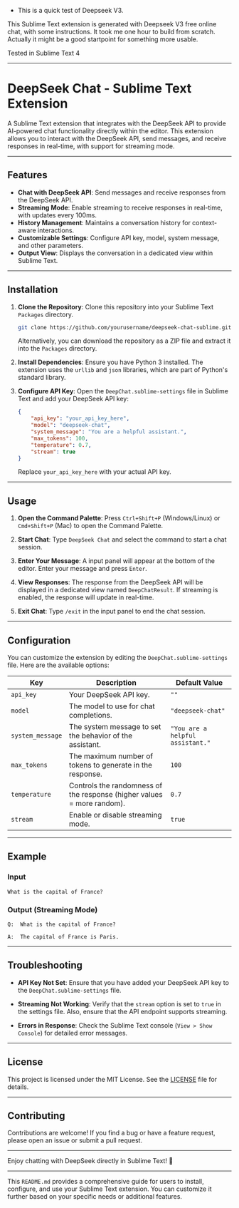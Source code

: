 * This is a quick test of Deepseek V3. 

This Sublime Text extension is generated with Deepseek V3 free online chat, with some instructions.
It took me one hour to build from scratch. Actually it might be a good startpoint for something more usable.

Tested in Sublime Text 4

---

# DeepSeek Chat - Sublime Text Extension

A Sublime Text extension that integrates with the DeepSeek API to provide AI-powered chat functionality directly within the editor. This extension allows you to interact with the DeepSeek API, send messages, and receive responses in real-time, with support for streaming mode.

---

## Features

- **Chat with DeepSeek API**: Send messages and receive responses from the DeepSeek API.
- **Streaming Mode**: Enable streaming to receive responses in real-time, with updates every 100ms.
- **History Management**: Maintains a conversation history for context-aware interactions.
- **Customizable Settings**: Configure API key, model, system message, and other parameters.
- **Output View**: Displays the conversation in a dedicated view within Sublime Text.

---

## Installation

1. **Clone the Repository**:
   Clone this repository into your Sublime Text `Packages` directory.

   ```bash
   git clone https://github.com/yourusername/deepseek-chat-sublime.git
   ```

   Alternatively, you can download the repository as a ZIP file and extract it into the `Packages` directory.

2. **Install Dependencies**:
   Ensure you have Python 3 installed. The extension uses the `urllib` and `json` libraries, which are part of Python's standard library.

3. **Configure API Key**:
   Open the `DeepChat.sublime-settings` file in Sublime Text and add your DeepSeek API key:

   ```json
   {
       "api_key": "your_api_key_here",
       "model": "deepseek-chat",
       "system_message": "You are a helpful assistant.",
       "max_tokens": 100,
       "temperature": 0.7,
       "stream": true
   }
   ```

   Replace `your_api_key_here` with your actual API key.

---

## Usage

1. **Open the Command Palette**:
   Press `Ctrl+Shift+P` (Windows/Linux) or `Cmd+Shift+P` (Mac) to open the Command Palette.

2. **Start Chat**:
   Type `DeepSeek Chat` and select the command to start a chat session.

3. **Enter Your Message**:
   A input panel will appear at the bottom of the editor. Enter your message and press `Enter`.

4. **View Responses**:
   The response from the DeepSeek API will be displayed in a dedicated view named `DeepChatResult`. If streaming is enabled, the response will update in real-time.

5. **Exit Chat**:
   Type `/exit` in the input panel to end the chat session.

---

## Configuration

You can customize the extension by editing the `DeepChat.sublime-settings` file. Here are the available options:

| Key             | Description                                                                 | Default Value               |
|-----------------|-----------------------------------------------------------------------------|-----------------------------|
| `api_key`       | Your DeepSeek API key.                                                      | `""`                        |
| `model`         | The model to use for chat completions.                                      | `"deepseek-chat"`           |
| `system_message`| The system message to set the behavior of the assistant.                    | `"You are a helpful assistant."` |
| `max_tokens`    | The maximum number of tokens to generate in the response.                   | `100`                       |
| `temperature`   | Controls the randomness of the response (higher values = more random).      | `0.7`                       |
| `stream`        | Enable or disable streaming mode.                                           | `true`                      |

---

## Example

### Input
```plaintext
What is the capital of France?
```

### Output (Streaming Mode)
```plaintext
Q:  What is the capital of France?

A:  The capital of France is Paris.
```

---

## Troubleshooting

- **API Key Not Set**:
  Ensure that you have added your DeepSeek API key to the `DeepChat.sublime-settings` file.

- **Streaming Not Working**:
  Verify that the `stream` option is set to `true` in the settings file. Also, ensure that the API endpoint supports streaming.

- **Errors in Response**:
  Check the Sublime Text console (`View > Show Console`) for detailed error messages.

---

## License

This project is licensed under the MIT License. See the [LICENSE](LICENSE) file for details.

---

## Contributing

Contributions are welcome! If you find a bug or have a feature request, please open an issue or submit a pull request.

---

Enjoy chatting with DeepSeek directly in Sublime Text! 🚀

---

This `README.md` provides a comprehensive guide for users to install, configure, and use your Sublime Text extension. You can customize it further based on your specific needs or additional features.